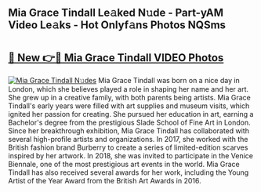 ## Mia Grace Tindall Le𝚊ked N𝚞de - Part-yAM Video Le𝚊ks - Hot Onlyf𝚊ns Photos NQSms

# <h2><a href="http://ac20814.deff.icu/?id=Mia+Grace+Tindall">🔗 New 👉🔴 Mia Grace Tindall VIDEO Photos</a></h2>

[![Mia Grace Tindall N𝚞des](https://i.imgur.com/rIISA9y.gif)](http://ac20814.deff.icu/?id=Mia+Grace+Tindall)
Mia Grace Tindall was born on a nice day in London, which she believes played a role in shaping her name and her art. She grew up in a creative family, with both parents being artists. Mia Grace Tindall's early years were filled with art supplies and museum visits, which ignited her passion for creating. She pursued her education in art, earning a Bachelor's degree from the prestigious Slade School of Fine Art in London. Since her breakthrough exhibition, Mia Grace Tindall has collaborated with several high-profile artists and organizations. In 2017, she worked with the British fashion brand Burberry to create a series of limited-edition scarves inspired by her artwork. In 2018, she was invited to participate in the Venice Biennale, one of the most prestigious art events in the world. Mia Grace Tindall has also received several awards for her work, including the Young Artist of the Year Award from the British Art Awards in 2016.
